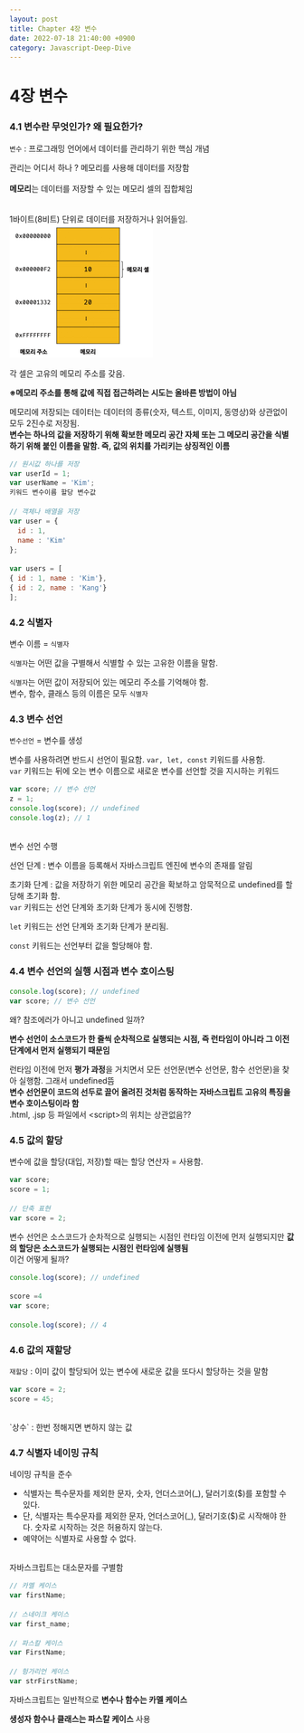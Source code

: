 ```yaml
---
layout: post
title: Chapter 4장 변수
date: 2022-07-18 21:40:00 +0900
category: Javascript-Deep-Dive
---
```

# 4장 변수

### 4.1 변수란 무엇인가? 왜 필요한가?

`변수` : 프로그래밍 언어에서 데이터를 관리하기 위한 핵심 개념

관리는 어디서 하나 ? 메모리를 사용해 데이터를 저장함
<br><br>
**메모리**는 데이터를 저장할 수 있는 메모리 셀의 집합체임
<br><br><br>
1바이트(8비트) 단위로 데이터를 저장하거나 읽어들임.
<br>
![img-ch4-1.png](/public/img/posts/javascript-deep-dive/img-ch4-1.png)

각 셀은 고유의 메모리 주소를 갖음.

**※메모리 주소를 통해 값에 직접 접근하려는 시도는 올바른 방법이 아님**

메모리에 저장되는 데이터는 데이터의 종류(숫자, 텍스트, 이미지, 동영상)와 상관없이 모두 2진수로 저장됨.
<br>
**변수는 하나의 값을 저장하기 위해 확보한 메모리 공간 자체 또는 그 메모리 공간을 식별하기 위해 붙인 이름을 말함. 즉, 값의 위치를 가리키는 상징적인 이름**
<br>
```javascript
// 원시값 하나를 저장
var userId = 1;
var userName = 'Kim';
키워드 변수이름 할당 변수값

// 객체나 배열을 저장
var user = {
  id : 1,
  name : 'Kim'
};

var users = [
{ id : 1, name : 'Kim'},
{ id : 2, name : 'Kang'}
];
```

### 4.2 식별자

변수 이름 = `식별자`

`식별자`는 어떤 값을 구별해서 식별할 수 있는 고유한 이름을 말함.

`식별자`는 어떤 값이 저장되어 있는 메모리 주소를 기억해야 함.
<br>
변수, 함수, 클래스 등의 이름은 모두 `식별자`

### 4.3 변수 선언

`변수선언` = 변수를 생성

변수를 사용하려면 반드시 선언이 필요함. `var, let, const` 키워드를 사용함.
<br>
`var` 키워드는 뒤에 오는 변수 이름으로 새로운 변수를 선언할 것을 지시하는 키워드
<br>
```jsx
var score; // 변수 선언
z = 1;
console.log(score); // undefined
console.log(z); // 1
```
<br>
변수 선언 수행

선언 단계 : 변수 이름을 등록해서 자바스크립트 엔진에 변수의 존재를 알림

초기화 단계 : 값을 저장하기 위한 메모리 공간을 확보하고 암묵적으로 undefined를 할당해 초기화 함.
<br>
`var` 키워드는 선언 단계와 초기화 단계가 동시에 진행함.

`let` 키워드는 선언 단계와 초기화 단계가 분리됨.

`const` 키워드는 선언부터 값을 할당해야 함.

### 4.4 변수 선언의 실행 시점과 변수 호이스팅

```jsx
console.log(score); // undefined
var score; // 변수 선언
```

왜? 참조에러가 아니고 undefined 일까?

**변수 선언이 소스코드가 한 줄씩 순차적으로 실행되는 시점, 즉 런타임이 아니라 그 이전 단계에서 먼저 실행되기 때문임**

런타임 이전에 먼저 **평가 과정**을 거치면서 모든 선언문(변수 선언문, 함수 선언문)을 찾아 실행함. 그래서 undefined뜸
<br>
**변수 선언문이 코드의 선두로 끌어 올려진 것처럼 동작하는 자바스크립트 고유의 특징을 변수 호이스팅이라 함**
<br>
.html, .jsp 등 파일에서 \<script>의 위치는 상관없음??

### 4.5 값의 할당

변수에 값을 할당(대입, 저장)할 때는 할당 연산자 = 사용함.

```jsx
var score;
score = 1;

// 단축 표현
var score = 2;
```

변수 선언은 소스코드가 순차적으로 실행되는 시점인 런타임 이전에 먼저 실행되지만 **값의 할당은 소스코드가 실행되는 시점인 런타임에 실행됨**
<br>
이건 어떻게 될까?

```jsx
console.log(score); // undefined

score =4
var score;

console.log(score); // 4
```

### 4.6 값의 재할당

`재할당` : 이미 값이 할당되어 있는 변수에 새로운 값을 또다시 할당하는 것을 말함

```jsx
var score = 2;
score = 45;
```
<br>
`상수` : 한번 정해지면 변하지 않는 값

### 4.7 식별자 네이밍 규칙

네이밍 규칙을 준수

- 식별자는 특수문자를 제외한 문자, 숫자, 언더스코어(_), 달러기호($)를 포함할 수 있다.
- 단, 식별자는 특수문자를 제외한 문자, 언더스코어(_), 달러기호($)로 시작해야 한다. 숫자로 시작하는 것은 허용하지 않는다.
- 예약어는 식별자로 사용할 수 없다.
<br>
자바스크립트는 대소문자를 구별함
<br>

```jsx
// 카멜 케이스
var firstName;

// 스네이크 케이스
var first_name;

// 파스칼 케이스
var FirstName;

// 헝가리언 케이스
var strFirstName;
```

자바스크립트는 일반적으로 **변수나 함수는 카멜 케이스**

**생성자 함수나 클래스는 파스칼 케이스** 사용